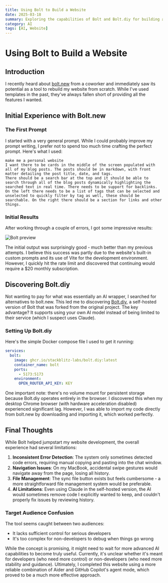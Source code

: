 ```yaml
---
title: Using Bolt to Build a Website
date: 2025-03-18
summary: Exploring the capabilities of Bolt and Bolt.diy for building a personal website, comparing their features, limitations, and overall usability.
category: AI
tags: [AI, Website]
---
```


# Using Bolt to Build a Website

## Introduction
I recently heard about [bolt.new](https://bolt.new) from a coworker and immediately saw its potential as a tool to rebuild my website from scratch. While I've used templates in the past, they've always fallen short of providing all the features I wanted.

## Initial Experience with Bolt.new

### The First Prompt
I started with a very general prompt. While I could probably improve my prompt writing, I prefer not to spend too much time crafting the perfect prompt. Here's what I used:

```
make me a personal website
I want there to be cards in the middle of the screen populated with all of my blog posts. The posts should be in markdown, with front matter detailing the post title, date, and tags.
There should be a search bar at the top and it should be able to search through all of the blog posts dynamically highlighting the searched text in real time. There needs to be support for backlinks. On the left there needs to be a list of tags that can be selected and unselected to quickly filter by tag as well, these should be searchable. On the right there should be a section for links and other things.
```

### Initial Results
After working through a couple of errors, I got some impressive results:

![Bolt preview](/images/bolt-website.png)

The initial output was surprisingly good - much better than my previous attempts. I believe this success was partly due to the website's built-in custom prompts and its use of Vite for the development environment. However, I quickly hit the rate limit and discovered that continuing would require a $20 monthly subscription.

## Discovering Bolt.diy

Not wanting to pay for what was essentially an AI wrapper, I searched for alternatives to bolt.new. This led me to discovering [Bolt.diy](https://github.com/stackblitz-labs/bolt.diy), a self-hosted version of Bolt that was forked from the original project. The key advantage? It supports using your own AI model instead of being limited to their service (which I suspect uses Claude).

### Setting Up Bolt.diy
Here's the simple Docker compose file I used to get it running:

```yaml
services:
  bolt:
    image: ghcr.io/stackblitz-labs/bolt.diy:latest
    container_name: bolt
    ports:
      - 5173:5173
    environment:
      OPEN_ROUTER_API_KEY: KEY
```

One important note: there's no volume mount for persistent storage because Bolt.diy operates entirely in the browser. I discovered this when my desktop Chrome browser (with hardware acceleration disabled) experienced significant lag. However, I was able to import my code directly from bolt.new by downloading and importing it, which worked perfectly.

## Final Thoughts

While Bolt helped jumpstart my website development, the overall experience had several limitations:

1. **Inconsistent Error Detection**: The system only sometimes detected code errors, requiring manual copying and pasting into the chat window.
2. **Navigation Issues**: On my MacBook, accidental swipe gestures would navigate away from the page, losing all history.
3. **File Management**: The sync file button exists but feels cumbersome - a more straightforward file management system would be preferable.
4. **AI Limitations**: Even using Claude in the self-hosted version, the AI would sometimes remove code I explicitly wanted to keep, and couldn't properly fix issues by reviewing history.

### Target Audience Confusion
The tool seems caught between two audiences:
- It lacks sufficient control for serious developers
- It's too complex for non-developers to debug when things go wrong

While the concept is promising, it might need to wait for more advanced AI capabilities to become truly useful. Currently, it's unclear whether it's meant for developers (who need more control) or non-developers (who need more stability and guidance). Ultimately, I completed this website using a more reliable combination of Aider and GitHub Copilot's agent mode, which proved to be a much more effective approach.